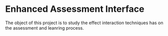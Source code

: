 # Enhanced Assessment Interface

The object of this project is to study the effect interaction techniques has on the assessment and leanring process.
